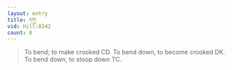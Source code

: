 ```yaml
---
layout: entry
title: དགུ་
vid: Hill:0242
count: 0
---
```

> To bend; to make crooked CD\. To bend down, to become crooked DK\. To bend down, to stoop down TC\.


